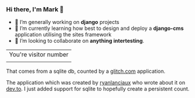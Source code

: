 ### Hi there, I'm Mark 👋

- 🔭 I’m generally working on **django** projects
- 🌱 I’m currently learning how best to design and deploy a **django-cms** application utilising the sites framework
- 👯 I’m looking to collaborate on **anything intertesting**.


<table>
  <tr>
    <td>You're visitor number</td>
  </tr
  <tr>
    <td><img src="https://gh-marksweb-counter.glitch.me/count.svg" alt="" /></td>
  </tr>
</table>

That comes from a sqlite db, counted by a [glitch.com](https://glitch.com/) application.

The application which was created by [ryanlanciaux](https://github.com/ryanlanciaux) who wrote about it on [dev.to](https://dev.to/ryanlanciaux/quick-github-profile-visit-counter-14en). I just added support for sqlite to hopefully create a persistent count.

<!--
**marksweb/marksweb** is a ✨ _special_ ✨ repository because its `README.md` (this file) appears on your GitHub profile.

Here are some ideas to get you started:

- 🔭 I’m currently working on ...
- 🌱 I’m currently learning ...
- 👯 I’m looking to collaborate on ...
- 🤔 I’m looking for help with ...
- 💬 Ask me about ...
- 📫 How to reach me: ...
- 😄 Pronouns: ...
- ⚡ Fun fact: ...
-->
